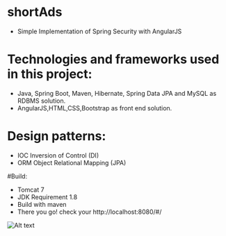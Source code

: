 # shortAds
- Simple Implementation of Spring Security with AngularJS

# Technologies and frameworks used in this project:
- Java, Spring Boot, Maven, Hibernate, Spring Data JPA and MySQL as RDBMS solution.
- AngularJS,HTML,CSS,Bootstrap as front end solution.

# Design patterns:
- IOC Inversion of Control (DI)
- ORM Object Relational Mapping (JPA)


#Build:
- Tomcat 7
- JDK Requirement 1.8
- Build with maven
- There you go! check your http://localhost:8080/#/

![Alt text](https://s17.postimg.org/zfhtdhnrj/Screenshot_from_2016_10_09_02_58_34.png "login screen")

